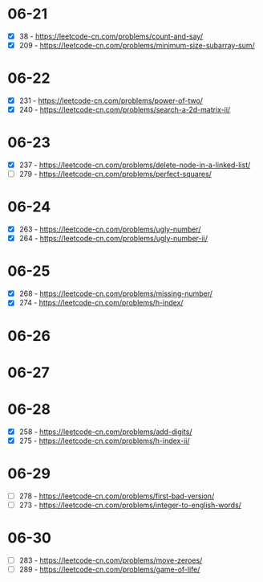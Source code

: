 # 06-21
* [x] 38 - https://leetcode-cn.com/problems/count-and-say/
* [x] 209 - https://leetcode-cn.com/problems/minimum-size-subarray-sum/

# 06-22
* [x] 231 - https://leetcode-cn.com/problems/power-of-two/
* [x] 240 - https://leetcode-cn.com/problems/search-a-2d-matrix-ii/

# 06-23
* [x] 237 - https://leetcode-cn.com/problems/delete-node-in-a-linked-list/
* [ ] 279 - https://leetcode-cn.com/problems/perfect-squares/

# 06-24
* [x] 263 - https://leetcode-cn.com/problems/ugly-number/
* [x] 264 - https://leetcode-cn.com/problems/ugly-number-ii/

# 06-25
* [x] 268 - https://leetcode-cn.com/problems/missing-number/
* [x] 274 - https://leetcode-cn.com/problems/h-index/

# 06-26

# 06-27

# 06-28
* [x] 258 - https://leetcode-cn.com/problems/add-digits/
* [x] 275 - https://leetcode-cn.com/problems/h-index-ii/

# 06-29
* [ ] 278 - https://leetcode-cn.com/problems/first-bad-version/
* [ ] 273 - https://leetcode-cn.com/problems/integer-to-english-words/

# 06-30
* [ ] 283 - https://leetcode-cn.com/problems/move-zeroes/
* [ ] 289 - https://leetcode-cn.com/problems/game-of-life/
